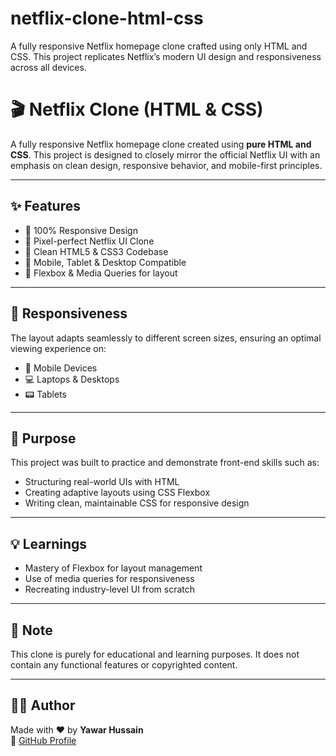 # netflix-clone-html-css
A fully responsive Netflix homepage clone crafted using only HTML and CSS. This project replicates Netflix’s modern UI design and responsiveness across all devices.

# 🎬 Netflix Clone (HTML & CSS)

A fully responsive Netflix homepage clone created using **pure HTML and CSS**. This project is designed to closely mirror the official Netflix UI with an emphasis on clean design, responsive behavior, and mobile-first principles.

---

## ✨ Features

- 🔹 100% Responsive Design
- 🔹 Pixel-perfect Netflix UI Clone
- 🔹 Clean HTML5 & CSS3 Codebase
- 🔹 Mobile, Tablet & Desktop Compatible
- 🔹 Flexbox & Media Queries for layout

---

## 📱 Responsiveness

The layout adapts seamlessly to different screen sizes, ensuring an optimal viewing experience on:

- 📱 Mobile Devices  
- 💻 Laptops & Desktops  
- 📟 Tablets  

---

## 🎯 Purpose

This project was built to practice and demonstrate front-end skills such as:

- Structuring real-world UIs with HTML  
- Creating adaptive layouts using CSS Flexbox  
- Writing clean, maintainable CSS for responsive design

---

## 💡 Learnings

- Mastery of Flexbox for layout management  
- Use of media queries for responsiveness  
- Recreating industry-level UI from scratch  

---

## 📌 Note

This clone is purely for educational and learning purposes. It does not contain any functional features or copyrighted content.

---

## 🙋‍♂️ Author

Made with ❤️ by **Yawar Hussain**  
🔗 [GitHub Profile](https://github.com/YOUR-GITHUB-USERNAME)



